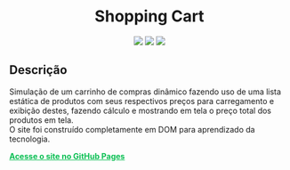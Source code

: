 
<div align="center">
  <h1 color="#12ef89">
    Shopping Cart
  </h1>
  <div>
    <img src="https://img.shields.io/badge/HTML%205-E34F26?style=flat-square&logo=html5&labelColor=101010">
    <img src="https://img.shields.io/badge/CSS%203-1572B6?style=flat-square&logo=css3&labelColor=101010&logoColor=1572B6">
    <img src="https://img.shields.io/badge/JavaScript-F7DF1E?style=flat-square&logo=javascript&labelColor=101010">
  </div>
</div>
<div>
  <h2 color="#12ef89">
    Descrição
  </h2>
  <p>
    Simulação de um carrinho de compras dinâmico fazendo uso de uma lista estática de produtos com seus respectivos preços para carregamento e exibição destes, fazendo cálculo e mostrando em tela o preço total dos produtos em tela. <br>
    O site foi construído completamente em DOM para aprendizado da tecnologia.
  </p>
  <strong>
    <a style="color: #0ABF53;" href="https://galio17.github.io/shopping-cart/">Acesse o site no GitHub Pages</a>
  </strong>
</div>

